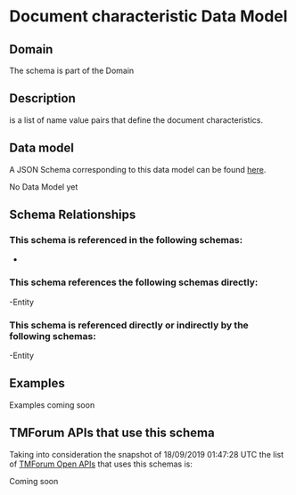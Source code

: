 # Document characteristic Data Model

## Domain

The  schema is part of the  Domain

## Description

is a list of name value pairs that define the document characteristics.

## Data model

A JSON Schema corresponding to this data model can be found
[here](https://github.com/tmforum-rand/schemas/blob/master/Common/DocumentCharacteristic.schema.json).

No Data Model yet

## Schema Relationships

### This schema is referenced in the following schemas:

-

### This schema references the following schemas directly:

-Entity

### This schema is referenced directly or indirectly by the following schemas:

-Entity



## Examples

Examples coming soon

## TMForum APIs that use this schema

Taking into consideration the snapshot of 18/09/2019 01:47:28 UTC the list of [TMForum Open APIs](https://www.tmforum.org/open-apis/) that uses this schemas is:

Coming soon